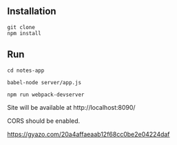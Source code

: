 ## Installation
```
git clone
npm install
```

## Run
```
cd notes-app

babel-node server/app.js

npm run webpack-devserver

```
Site will be available at http://localhost:8090/

CORS should be enabled.

https://gyazo.com/20a4affaeaab12f68cc0be2e04224daf
